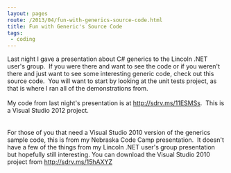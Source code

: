 ```yaml
---
layout: pages
route: /2013/04/fun-with-generics-source-code.html
title: Fun with Generic's Source Code
tags:
 - coding
---
```

Last night I gave a presentation about C# generics to the Lincoln .NET user's group. &nbsp;If you were there and want to see the code or if you weren't there and just want to see some interesting generic code, check out this source code. &nbsp;You will want to start by looking at the unit tests project, as that is where I ran all of the demonstrations from.<br />
<br />
My code from last night's presentation is at&nbsp;<a href="http://sdrv.ms/11ESMSs">http://sdrv.ms/11ESMSs</a>. &nbsp;This is a Visual Studio 2012 project.<br />
<br />
<br />
For those of you that need a Visual Studio 2010 version of the generics sample code, this is from my Nebraska Code Camp presentation. &nbsp;It doesn't have a few of the things from my Lincoln .NET user's group presentation but hopefully still interesting. You can download the Visual Studio 2010 project from&nbsp;<a href="http://sdrv.ms/15hAXYZ">http://sdrv.ms/15hAXYZ</a><br />
